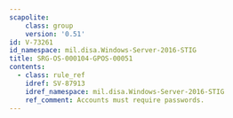```yaml
---
scapolite:
    class: group
    version: '0.51'
id: V-73261
id_namespace: mil.disa.Windows-Server-2016-STIG
title: SRG-OS-000104-GPOS-00051
contents:
  - class: rule_ref
    idref: SV-87913
    idref_namespace: mil.disa.Windows-Server-2016-STIG
    ref_comment: Accounts must require passwords.
---
```


